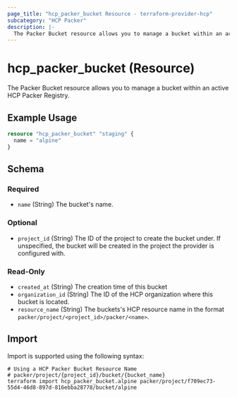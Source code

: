 ```yaml
---
page_title: "hcp_packer_bucket Resource - terraform-provider-hcp"
subcategory: "HCP Packer"
description: |-
  The Packer Bucket resource allows you to manage a bucket within an active HCP Packer Registry.
---
```


# hcp_packer_bucket (Resource)

The Packer Bucket resource allows you to manage a bucket within an active HCP Packer Registry.

## Example Usage

```terraform
resource "hcp_packer_bucket" "staging" {
  name = "alpine"
}
```

<!-- schema generated by tfplugindocs -->
## Schema

### Required

- `name` (String) The bucket's name.

### Optional

- `project_id` (String) The ID of the project to create the bucket under. If unspecified, the bucket will be created in the project the provider is configured with.

### Read-Only

- `created_at` (String) The creation time of this bucket
- `organization_id` (String) The ID of the HCP organization where this bucket is located.
- `resource_name` (String) The buckets's HCP resource name in the format `packer/project/<project_id>/packer/<name>`.

## Import

Import is supported using the following syntax:

```shell
# Using a HCP Packer Bucket Resource Name
# packer/project/{project_id}/bucket/{bucket_name}
terraform import hcp_packer_bucket.alpine packer/project/f709ec73-55d4-46d8-897d-816ebba28778/bucket/alpine
```
